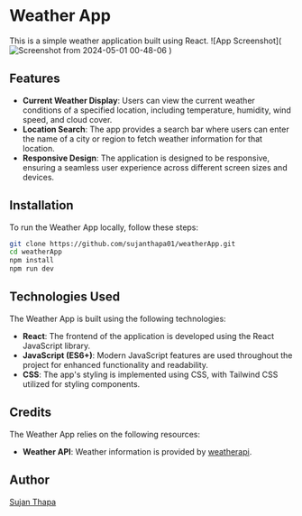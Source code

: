 # Weather App

This is a simple weather application built using React.
![App Screenshot](![Screenshot from 2024-05-01 00-48-06](https://github.com/sujanthapa01/weatherApp/assets/158448355/5fb2b9d5-a85a-4e8c-beec-3cf28d7e385b)
)
## Features

- **Current Weather Display**: Users can view the current weather conditions of a specified location, including temperature, humidity, wind speed, and cloud cover.
- **Location Search**: The app provides a search bar where users can enter the name of a city or region to fetch weather information for that location.
- **Responsive Design**: The application is designed to be responsive, ensuring a seamless user experience across different screen sizes and devices.


## Installation
 To run the Weather App locally, follow these steps:
 

   ```bash
   git clone https://github.com/sujanthapa01/weatherApp.git
   cd weatherApp
   npm install
   npm run dev
   ```

## Technologies Used
The Weather App is built using the following technologies:

- **React**: The frontend of the application is developed using the React JavaScript library.
- **JavaScript (ES6+)**: Modern JavaScript features are used throughout the project for enhanced functionality and readability.
- **CSS**: The app's styling is implemented using CSS, with Tailwind CSS utilized for styling components.

## Credits
The Weather App relies on the following resources:

- **Weather API**: Weather information is provided by [weatherapi](https://www.weatherapi.com/).

## Author
[Sujan Thapa](https://vercel.com/sujanthapa01s-projects/sujanthapa/77se8YV5BXHxKTNTDxzWtYNBggkF)
